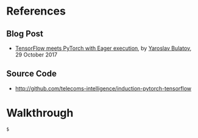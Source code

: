 
# References

## Blog Post
* [TensorFlow meets PyTorch with Eager execution](https://medium.com/@yaroslavvb/tensorflow-meets-pytorch-with-eager-mode-714cce161e6c), by [Yaroslav Bulatov](https://medium.com/@yaroslavvb), 29 October 2017

## Source Code
* http://github.com/telecoms-intelligence/induction-pytorch-tensorflow

# Walkthrough

```bash
$ 
```


